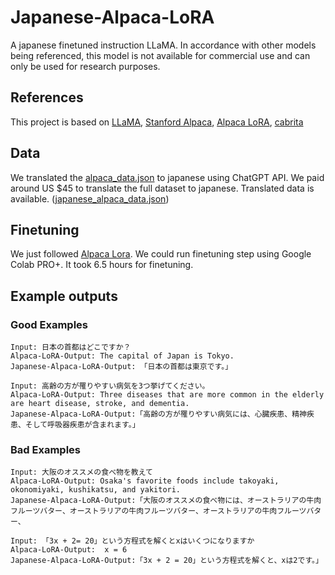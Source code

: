 # Japanese-Alpaca-LoRA
A japanese finetuned instruction LLaMA.
In accordance with other models being referenced, this model is not available for commercial use and can only be used for research purposes.

## References
This project is based on [LLaMA](https://ai.facebook.com/blog/large-language-model-llama-meta-ai/), [Stanford Alpaca](https://github.com/tatsu-lab/stanford_alpaca), [Alpaca LoRA](https://github.com/tloen/alpaca-lora), [cabrita](https://github.com/22-hours/cabrita)

## Data
We translated the [alpaca_data.json](https://github.com/tatsu-lab/stanford_alpaca/blob/main/alpaca_data.json) to japanese using ChatGPT API.
We paid around US $45 to translate the full dataset to japanese. Translated data is available. ([japanese_alpaca_data.json](data/japanese_alpaca_data.json))

## Finetuning
We just followed [Alpaca Lora](https://github.com/tloen/alpaca-lora). We could run finetuning step using Google Colab PRO+. It took 6.5 hours for finetuning.

## Example outputs
### Good Examples
```
Input: 日本の首都はどこですか？
Alpaca-LoRA-Output: The capital of Japan is Tokyo.
Japanese-Alpaca-LoRA-Output: 「日本の首都は東京です。」
```

```
Input: 高齢の方が罹りやすい病気を3つ挙げてください。
Alpaca-LoRA-Output: Three diseases that are more common in the elderly are heart disease, stroke, and dementia.
Japanese-Alpaca-LoRA-Output:「高齢の方が罹りやすい病気には、心臓疾患、精神疾患、そして呼吸器疾患が含まれます。」
```

### Bad Examples
```
Input: 大阪のオススメの食べ物を教えて
Alpaca-LoRA-Output: Osaka's favorite foods include takoyaki, okonomiyaki, kushikatsu, and yakitori.
Japanese-Alpaca-LoRA-Output:「大阪のオススメの食べ物には、オーストラリアの牛肉フルーツバター、オーストラリアの牛肉フルーツバター、オーストラリアの牛肉フルーツバター、
```

```
Input: 「3x + 2= 20」という方程式を解くとxはいくつになりますか
Alpaca-LoRA-Output:  x = 6
Japanese-Alpaca-LoRA-Output:「3x + 2 = 20」という方程式を解くと、xは2です。」
```
